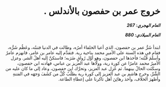 <h1 dir="rtl">خروج عمر بن حفصون بالأندلس .</h1>

<h5 dir="rtl">العام الهجري:  267

العام الميلادي: 880

</h5>

<p dir="rtl">ابتدأ شَرُّ عمر بن حفصون، الذي أعيا الخلفاءَ أمرُه، وطالت في الدنيا فتنتُه، وعَظُم شَرُّه، فقام في هذه السنة على الأميرِ محمد بناحية رية. فتقدَّم إليه عامر بن عامر، فانهزم عامرٌ وأسلَمَ قُبَّته؛ فأخذها ابن حفصون، وهو أوَّل رُواقٍ ضَرَبه؛ فاستكنَّ إليه أهلُ الشر. وعزل الأميرُ محمد عامرًا عن كورة رية، وولَّاها عبد العزيز بن عباس، فهادنه ابن حفصون، وسكَنَت الحالُ بينهما. ثم عُزِل عبد العزيز، وتحرَّك ابن حفصون، وعاد إلى ما كان عليه من الشَّرِّ، وخرج هاشم بن عبد العزيز إلى كورة رية يطلُبُ كُلَّ من كشَفَ وَجهَه في الفتنةِ وأظهرَ الخلاف، وأخذ رهائِنَ أهل تاكرنا على إعطاءِ الطاعة.</p></br>

